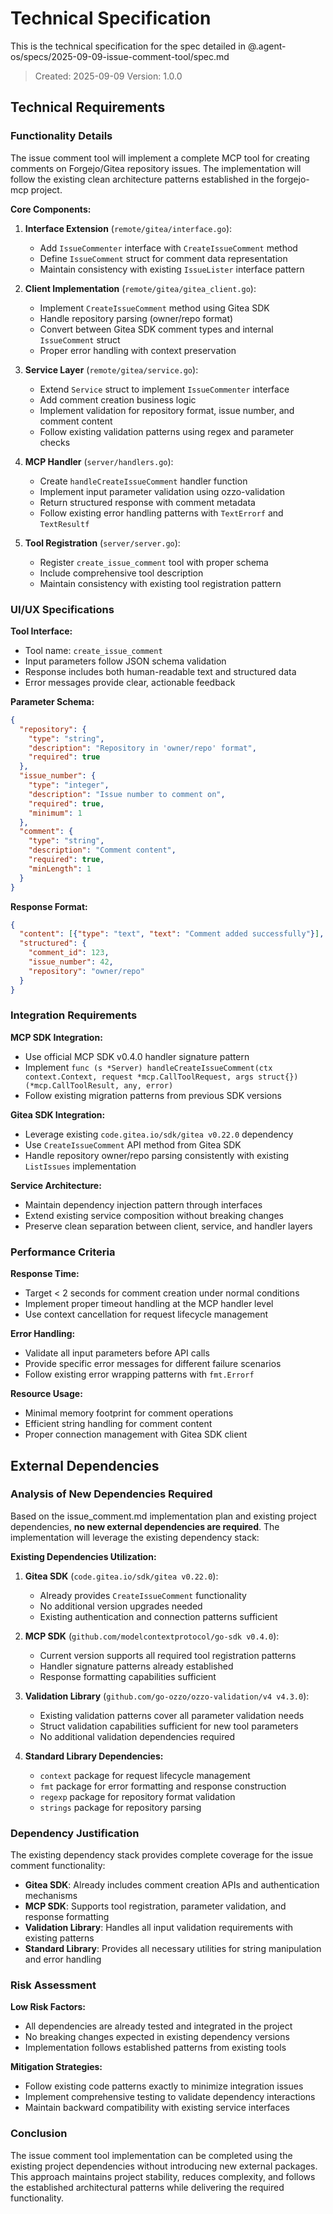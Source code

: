 # Technical Specification

This is the technical specification for the spec detailed in @.agent-os/specs/2025-09-09-issue-comment-tool/spec.md

> Created: 2025-09-09
> Version: 1.0.0

## Technical Requirements

### Functionality Details

The issue comment tool will implement a complete MCP tool for creating comments on Forgejo/Gitea repository issues. The implementation will follow the existing clean architecture patterns established in the forgejo-mcp project.

**Core Components:**

1. **Interface Extension** (`remote/gitea/interface.go`):
   - Add `IssueCommenter` interface with `CreateIssueComment` method
   - Define `IssueComment` struct for comment data representation
   - Maintain consistency with existing `IssueLister` interface pattern

2. **Client Implementation** (`remote/gitea/gitea_client.go`):
   - Implement `CreateIssueComment` method using Gitea SDK
   - Handle repository parsing (owner/repo format)
   - Convert between Gitea SDK comment types and internal `IssueComment` struct
   - Proper error handling with context preservation

3. **Service Layer** (`remote/gitea/service.go`):
   - Extend `Service` struct to implement `IssueCommenter` interface
   - Add comment creation business logic
   - Implement validation for repository format, issue number, and comment content
   - Follow existing validation patterns using regex and parameter checks

4. **MCP Handler** (`server/handlers.go`):
   - Create `handleCreateIssueComment` handler function
   - Implement input parameter validation using ozzo-validation
   - Return structured response with comment metadata
   - Follow existing error handling patterns with `TextErrorf` and `TextResultf`

5. **Tool Registration** (`server/server.go`):
   - Register `create_issue_comment` tool with proper schema
   - Include comprehensive tool description
   - Maintain consistency with existing tool registration pattern

### UI/UX Specifications

**Tool Interface:**
- Tool name: `create_issue_comment`
- Input parameters follow JSON schema validation
- Response includes both human-readable text and structured data
- Error messages provide clear, actionable feedback

**Parameter Schema:**
```json
{
  "repository": {
    "type": "string",
    "description": "Repository in 'owner/repo' format",
    "required": true
  },
  "issue_number": {
    "type": "integer",
    "description": "Issue number to comment on",
    "required": true,
    "minimum": 1
  },
  "comment": {
    "type": "string",
    "description": "Comment content",
    "required": true,
    "minLength": 1
  }
}
```

**Response Format:**
```json
{
  "content": [{"type": "text", "text": "Comment added successfully"}],
  "structured": {
    "comment_id": 123,
    "issue_number": 42,
    "repository": "owner/repo"
  }
}
```

### Integration Requirements

**MCP SDK Integration:**
- Use official MCP SDK v0.4.0 handler signature pattern
- Implement `func (s *Server) handleCreateIssueComment(ctx context.Context, request *mcp.CallToolRequest, args struct{}) (*mcp.CallToolResult, any, error)`
- Follow existing migration patterns from previous SDK versions

**Gitea SDK Integration:**
- Leverage existing `code.gitea.io/sdk/gitea v0.22.0` dependency
- Use `CreateIssueComment` API method from Gitea SDK
- Handle repository owner/repo parsing consistently with existing `ListIssues` implementation

**Service Architecture:**
- Maintain dependency injection pattern through interfaces
- Extend existing service composition without breaking changes
- Preserve clean separation between client, service, and handler layers

### Performance Criteria

**Response Time:**
- Target < 2 seconds for comment creation under normal conditions
- Implement proper timeout handling at the MCP handler level
- Use context cancellation for request lifecycle management

**Error Handling:**
- Validate all input parameters before API calls
- Provide specific error messages for different failure scenarios
- Follow existing error wrapping patterns with `fmt.Errorf`

**Resource Usage:**
- Minimal memory footprint for comment operations
- Efficient string handling for comment content
- Proper connection management with Gitea SDK client

## External Dependencies

### Analysis of New Dependencies Required

Based on the issue_comment.md implementation plan and existing project dependencies, **no new external dependencies are required**. The implementation will leverage the existing dependency stack:

**Existing Dependencies Utilization:**

1. **Gitea SDK** (`code.gitea.io/sdk/gitea v0.22.0`):
   - Already provides `CreateIssueComment` functionality
   - No additional version upgrades needed
   - Existing authentication and connection patterns sufficient

2. **MCP SDK** (`github.com/modelcontextprotocol/go-sdk v0.4.0`):
   - Current version supports all required tool registration patterns
   - Handler signature patterns already established
   - Response formatting capabilities sufficient

3. **Validation Library** (`github.com/go-ozzo/ozzo-validation/v4 v4.3.0`):
   - Existing validation patterns cover all parameter validation needs
   - Struct validation capabilities sufficient for new tool parameters
   - No additional validation dependencies required

4. **Standard Library Dependencies:**
   - `context` package for request lifecycle management
   - `fmt` package for error formatting and response construction
   - `regexp` package for repository format validation
   - `strings` package for repository parsing

### Dependency Justification

The existing dependency stack provides complete coverage for the issue comment functionality:

- **Gitea SDK**: Already includes comment creation APIs and authentication mechanisms
- **MCP SDK**: Supports tool registration, parameter validation, and response formatting
- **Validation Library**: Handles all input validation requirements with existing patterns
- **Standard Library**: Provides all necessary utilities for string manipulation and error handling

### Risk Assessment

**Low Risk Factors:**
- All dependencies are already tested and integrated in the project
- No breaking changes expected in existing dependency versions
- Implementation follows established patterns from existing tools

**Mitigation Strategies:**
- Follow existing code patterns exactly to minimize integration issues
- Implement comprehensive testing to validate dependency interactions
- Maintain backward compatibility with existing service interfaces

### Conclusion

The issue comment tool implementation can be completed using the existing project dependencies without introducing new external packages. This approach maintains project stability, reduces complexity, and follows the established architectural patterns while delivering the required functionality.